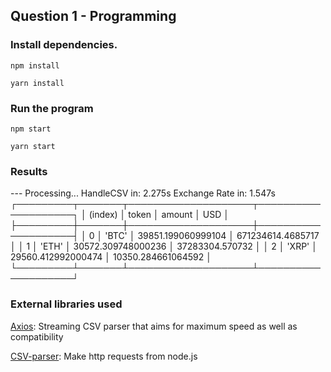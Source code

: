 ## Question 1 - Programming

### Install dependencies.

```
npm install

yarn install
```

### Run the program

```
npm start

yarn start
```

### Results

--- Processing...
HandleCSV in: 2.275s
Exchange Rate in: 1.547s
┌─────────┬───────┬────────────────────┬────────────────────┐
│ (index) │ token │       amount       │        USD         │
├─────────┼───────┼────────────────────┼────────────────────┤
│    0    │ 'BTC' │ 39851.199060999104 │ 671234614.4685717  │
│    1    │ 'ETH' │ 30572.309748000236 │  37283304.570732   │
│    2    │ 'XRP' │ 29560.412992000474 │ 10350.284661064592 │
└─────────┴───────┴────────────────────┴────────────────────┘

### External libraries used

[Axios](https://www.npmjs.com/package/axios): Streaming CSV parser that aims for maximum speed as well as compatibility

[CSV-parser](https://www.npmjs.com/package/csv-parser): Make http requests from node.js
